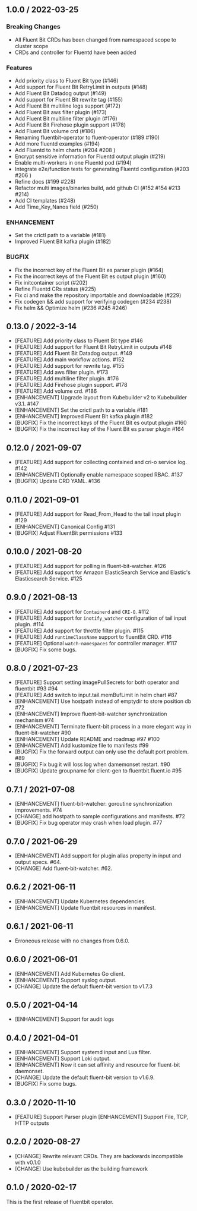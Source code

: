 ## 1.0.0 / 2022-03-25

### Breaking Changes
- All Fluent Bit CRDs has been changed from namespaced scope to cluster scope
- CRDs and controller for Fluentd have been added

### Features
- Add priority class to Fluent Bit type (#146) 
- Add support for Fluent Bit RetryLimit in outputs (#148) 
- Add Fluent Bit Datadog output (#149)  
- Add support for Fluent Bit rewrite tag (#155)  
- Add Fluent Bit multiline logs support (#172)
- Add Fluent Bit aws filter plugin (#173)
- Add Fluent Bit multiline filter plugin (#176) 
- Add Fluent Bit Firehose plugin support (#178)
- Add Fluent Bit volume crd (#186)
- Renaming fluentbit-operator to fluent-operator (#189 #190)
- Add more fluentd examples (#194)
- Add Fluentd to helm charts (#204 #208 )
- Encrypt sensitive information for Fluentd output plugin (#219) 
- Enable multi-workers in one Fluentd pod (#194)
- Integrate e2e/function tests for generating Fluentd configuration (#203 #206 )
- Refine docs (#199 #228)
- Refactor multi images/binaries build, add github CI (#152 #154 #213 #214)
- Add CI templates (#248)
- Add Time_Key_Nanos field (#250)

### ENHANCEMENT
- Set the crictl path to a variable (#181) 
- Improved Fluent Bit kafka plugin (#182)

### BUGFIX
- Fix the incorrect key of the Fluent Bit es parser plugin (#164) 
- Fix the incorrect keys of the Fluent Bit es output plugin (#160) 
- Fix initcontainer script (#202) 
- Refine Fluentd CRs status (#225)
- Fix ci and make the repository importable and downloadable (#229)
- Fix codegen && add support for verifying codegen (#234 #238)
- Fix helm && Optimize helm (#236 #245 #246)

## 0.13.0 / 2022-3-14

- [FEATURE] Add priority class to Fluent Bit type #146
- [FEATURE] Add support for Fluent Bit RetryLimit in outputs #148
- [FEATURE] Add Fluent Bit Datadog output. #149
- [FEATURE] Add main workflow actions. #152
- [FEATURE] Add support for rewrite tag. #155
- [FEATURE] Add aws filter plugin. #173
- [FEATURE] Add multiline filter plugin. #176
- [FEATURE] Add Firehose plugin support. #178
- [FEATURE] Add volume crd. #186
- [ENHANCEMENT] Upgrade layout from Kubebuilder v2 to Kubebuilder v3.1. #147
- [ENHANCEMENT] Set the crictl path to a variable #181
- [ENHANCEMENT] Improved Fluent Bit kafka plugin #182
- [BUGFIX] Fix the incorrect keys of the Fluent Bit es output plugin #160
- [BUGFIX] Fix the incorrect key of the Fluent Bit es parser plugin #164

## 0.12.0 / 2021-09-07

- [FEATURE] Add support for collecting contained and cri-o service log. #142
- [ENHANCEMENT] Optionally enable namespace scoped RBAC. #137
- [BUGFIX] Update CRD YAML. #136

## 0.11.0 / 2021-09-01

- [FEATURE] Add support for Read_From_Head to the tail input plugin #129
- [ENHANCEMENT] Canonical Config #131
- [BUGFIX] Adjust FluentBit permissions #133

## 0.10.0 / 2021-08-20

- [FEATURE] Add support for polling in fluent-bit-watcher. #126
- [FEATURE] Add support for Amazon ElasticSearch Service and Elastic's Elasticsearch Service. #125

## 0.9.0 / 2021-08-13

- [FEATURE] Add support for `Containerd` and `CRI-O`. #112
- [FEATURE] Add support for `inotify_watcher` configuration of tail input plugin. #114
- [FEATURE] Add support for throttle filter plugin. #115
- [FEATURE] Add `runtimeClassName` support to fluentBit CRD. #116
- [FEATURE] Optional `watch-namespaces` for controller manager. #117
- [BUGFIX] Fix some bugs.

## 0.8.0 / 2021-07-23

- [FEATURE] Support setting imagePullSecrets for both operator and fluentbit #93 #94
- [FEATURE] Add switch to input.tail.memBufLimit in helm chart #87
- [ENHANCEMENT] Use hostpath instead of emptydir to store position db #72
- [ENHANCEMENT] Improve fluent-bit-watcher synchronization mechanism #74
- [ENHANCEMENT] Terminate fluent-bit process in a more elegant way in fluent-bit-watcher #90
- [ENHANCEMENT] Update README and roadmap #97 #100
- [ENHANCEMENT] Add kustomize file to manifests #99
- [BUGFIX] Fix the forward output can only use the default port problem. #89
- [BUGFIX] Fix bug it will loss log when damemonset restart. #90
- [BUGFIX] Update groupname for client-gen to fluentbit.fluent.io #95

## 0.7.1 / 2021-07-08

- [ENHANCEMENT] fluent-bit-watcher: goroutine synchronization improvements. #74
- [CHANGE] add hostpath to sample configurations and manifests. #72
- [BUGFIX] Fix bug operator may crash when load plugin. #77

## 0.7.0 / 2021-06-29

- [ENHANCEMENT] Add support for plugin alias property in input and output specs. #64.
- [CHANGE] Add fluent-bit-watcher. #62.

## 0.6.2 / 2021-06-11

- [ENHANCEMENT] Update Kubernetes dependencies.
- [ENHANCEMENT] Update fluentbit resources in manifest.

## 0.6.1 / 2021-06-11

- Erroneous release with no changes from 0.6.0.

## 0.6.0 / 2021-06-01

- [ENHANCEMENT] Add Kubernetes Go client.
- [ENHANCEMENT] Support syslog output.
- [CHANGE] Update the default fluent-bit version to v1.7.3

## 0.5.0 / 2021-04-14

- [ENHANCEMENT] Support for audit logs

## 0.4.0 / 2021-04-01

- [ENHANCEMENT]  Support systemd input and Lua filter.
- [ENHANCEMENT]  Support Loki output.
- [ENHANCEMENT] Now it can set affinity and resource for fluent-bit daemonset.
- [CHANGE] Update the default fluent-bit version to v1.6.9.
- [BUGFIX] Fix some bugs.

## 0.3.0 / 2020-11-10

- [FEATURE] Support Parser plugin
[ENHANCEMENT] Support File, TCP, HTTP outputs

## 0.2.0 / 2020-08-27

- [CHANGE] Rewrite relevant CRDs. They are backwards incompatible with v0.1.0
- [CHANGE] Use kubebuilder as the building framework

## 0.1.0 / 2020-02-17

This is the first release of fluentbit operator.
